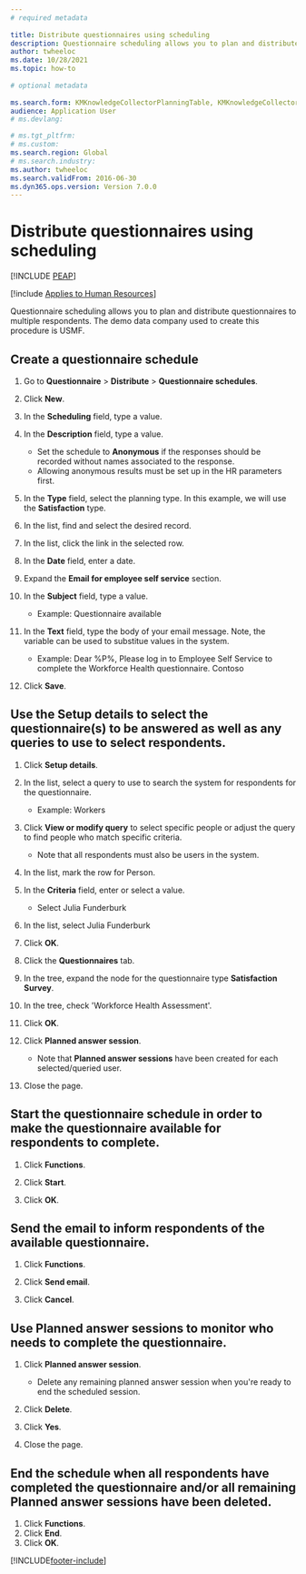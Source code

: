 ```yaml
--- 
# required metadata 
 
title: Distribute questionnaires using scheduling
description: Questionnaire scheduling allows you to plan and distribute questionnaires to multiple respondents. 
author: twheeloc
ms.date: 10/28/2021
ms.topic: how-to 
 
# optional metadata 
 
ms.search.form: KMKnowledgeCollectorPlanningTable, KMKnowledgeCollectorPlanningMulti, SysQueryForm, HcmPersonLookup, KMKnowledgeCollectorPlanning, HcmLearningWorkspace
audience: Application User 
# ms.devlang:  

# ms.tgt_pltfrm:  
# ms.custom:  
ms.search.region: Global
# ms.search.industry: 
ms.author: twheeloc
ms.search.validFrom: 2016-06-30 
ms.dyn365.ops.version: Version 7.0.0 
---
```


# Distribute questionnaires using scheduling


[!INCLUDE [PEAP](../includes/peap-1.md)]

[!include [Applies to Human Resources](../includes/applies-to-hr.md)]

Questionnaire scheduling allows you to plan and distribute questionnaires to multiple respondents. The demo data company used to create this procedure is USMF.

## Create a questionnaire schedule

1. Go to **Questionnaire** > **Distribute** > **Questionnaire schedules**.

2. Click **New**.

3. In the **Scheduling** field, type a value.

4. In the **Description** field, type a value.
    * Set the schedule to **Anonymous** if the responses should be recorded without names associated to the response.  
    * Allowing anonymous results must be set up in the HR parameters first.  

5. In the **Type** field, select the planning type.  In this example, we will use the **Satisfaction** type.

6. In the list, find and select the desired record.

7. In the list, click the link in the selected row.

8. In the **Date** field, enter a date.

9. Expand the **Email for employee self service** section.

10. In the **Subject** field, type a value.

    * Example: Questionnaire available  

11. In the **Text** field, type the body of your email message. Note, the variable can be used to substitue values in the system.

    * Example: Dear %P%, Please log in to Employee Self Service to complete the Workforce Health questionnaire.  Contoso  

12. Click **Save**.

## Use the Setup details to select the questionnaire(s) to be answered as well as any queries to use to select respondents.

1. Click **Setup details**.

2. In the list, select a query to use to search the system for respondents for the questionnaire.

    * Example: Workers  

3. Click **View or modify query** to select specific people or adjust the query to find people who match specific criteria.

    * Note that all respondents must also be users in the system.  

4. In the list, mark the row for Person.

5. In the **Criteria** field, enter or select a value.

    * Select Julia Funderburk  

6. In the list, select Julia Funderburk

7. Click **OK**.

8. Click the **Questionnaires** tab.

9. In the tree, expand the node for the questionnaire type **Satisfaction Survey**.

10. In the tree, check 'Workforce Health Assessment'.

11. Click **OK**.

12. Click **Planned answer session**.

    * Note that **Planned answer sessions** have been created for each selected/queried user.  

13. Close the page.

## Start the questionnaire schedule in order to make the questionnaire available for respondents to complete.

1. Click **Functions**.

2. Click **Start**.

3. Click **OK**.

## Send the email to inform respondents of the available questionnaire.

1. Click **Functions**.

2. Click **Send email**.

3. Click **Cancel**.

## Use Planned answer sessions to monitor who needs to complete the questionnaire.

1. Click **Planned answer session**.

    * Delete any remaining planned answer session when you're ready to end the scheduled session.  

2. Click **Delete**.

3. Click **Yes**.

4. Close the page.

## End the schedule when all respondents have completed the questionnaire and/or all remaining Planned answer sessions have been deleted.

1. Click **Functions**.
2. Click **End**.
3. Click **OK**.



[!INCLUDE[footer-include](../includes/footer-banner.md)]
